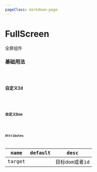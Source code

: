 ```yaml
---
pageClass: markdown-page
---
```


# FullScreen

全屏组件

### 基础用法

<Code tag="FullScreen/Simple"/>


### 自定义Id

<Code tag="FullScreen/CustomId"/>              


### 自定义Dom

<Code tag="FullScreen/CustomDom"/>              


### Attributes

| name            | default | desc             
| --------------- | ------- | ----------------  
| target          |         | 目标dom或者id     
